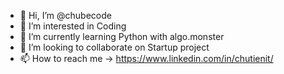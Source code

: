 - 👋 Hi, I’m @chubecode
- 👀 I’m interested in Coding
- 🌱 I’m currently learning Python with algo.monster
- 💞️ I’m looking to collaborate on Startup project
- 📫 How to reach me -> https://www.linkedin.com/in/chutienit/

<!---
chubecode/chubecode is a ✨ special ✨ repository because its `README.md` (this file) appears on your GitHub profile.
You can click the Preview link to take a look at your changes.
--->
